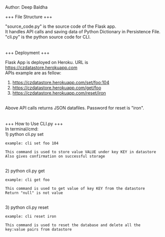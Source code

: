 Author: Deep Baldha


+++ File Structure +++

"source_code.py" is the source code of the Flask app.<br> It handles API calls and saving data of Python Dictionary in Persistence File.
"cli.py" is the python source code for CLI.
<br>
<br>
<br>
+++ Deployment +++

Flask App is deployed on Heroku.
URL is https://czdatastore.herokuapp.com <br>
APIs example are as fellow:
<br>
1) https://czdatastore.herokuapp.com/set/foo:104
2) https://czdatastore.herokuapp.com/get/foo
3) https://czdatastore.herokuapp.com/reset/iron
<br>
Above API calls returns JSON datafiles.
Password for reset is "iron".
<br>
<br>
<br>
+++ How to Use CLI.py +++
<br>
In terminal/cmd:
<br>
1) python cli.py set <KEY> <VALUE>
	
	example: cli set foo 104

	This command is used to store value VALUE under key KEY in datastore
	Also gives confirmation on successful storage
<br>
2) python cli.py get <KEY>
	
	example: cli get foo
	
	This command is used to get value of key KEY from the datastore
	Return "null" is not value
<br>
3) python cli.py reset <PassWord>
	
	example: cli reset iron
	
	This command is used to reset the database and delete all the key:value pairs from datastore

